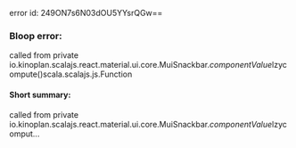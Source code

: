 error id: 249ON7s6N03dOU5YYsrQGw==
### Bloop error:

called from private io.kinoplan.scalajs.react.material.ui.core.MuiSnackbar$.componentValue$lzycompute()scala.scalajs.js.Function
#### Short summary: 

called from private io.kinoplan.scalajs.react.material.ui.core.MuiSnackbar$.componentValue$lzycomput...